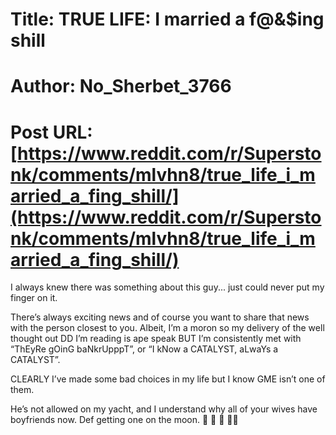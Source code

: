 # Title: TRUE LIFE: I married a f@&$ing shill
# Author: No_Sherbet_3766
# Post URL: [https://www.reddit.com/r/Superstonk/comments/mlvhn8/true_life_i_married_a_fing_shill/](https://www.reddit.com/r/Superstonk/comments/mlvhn8/true_life_i_married_a_fing_shill/)


I always knew there was something about this guy... just could never put my finger on it.

There’s always exciting news and of course you want to share that news with the person closest to you. Albeit, I’m a moron so my delivery of the well thought out DD I’m reading is ape speak BUT I’m consistently met with “ThEyRe gOinG baNkrUpppT”, or “I kNow a CATALYST, aLwaYs a CATALYST”.

CLEARLY I’ve made some bad choices in my life but I know GME isn’t one of them.

He’s not allowed on my yacht, and I understand why all of your wives have boyfriends now. Def getting one on the moon. 🚀 🌝 💎 🙌🏽